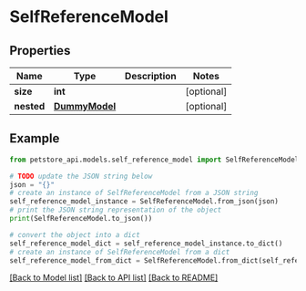 # SelfReferenceModel


## Properties

Name | Type | Description | Notes
------------ | ------------- | ------------- | -------------
**size** | **int** |  | [optional] 
**nested** | [**DummyModel**](DummyModel.md) |  | [optional] 

## Example

```python
from petstore_api.models.self_reference_model import SelfReferenceModel

# TODO update the JSON string below
json = "{}"
# create an instance of SelfReferenceModel from a JSON string
self_reference_model_instance = SelfReferenceModel.from_json(json)
# print the JSON string representation of the object
print(SelfReferenceModel.to_json())

# convert the object into a dict
self_reference_model_dict = self_reference_model_instance.to_dict()
# create an instance of SelfReferenceModel from a dict
self_reference_model_from_dict = SelfReferenceModel.from_dict(self_reference_model_dict)
```
[[Back to Model list]](../README.md#documentation-for-models) [[Back to API list]](../README.md#documentation-for-api-endpoints) [[Back to README]](../README.md)


